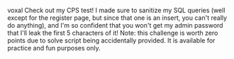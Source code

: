 voxal
Check out my CPS test! I made sure to sanitize my SQL queries (well except for the register page, but since that one is an insert, you can't really do anything), and I'm so confident that you won't get my admin password that I'll leak the first 5 characters of it!
Note: this challenge is worth zero points due to solve script being accidentally provided. It is available for practice and fun purposes only.
